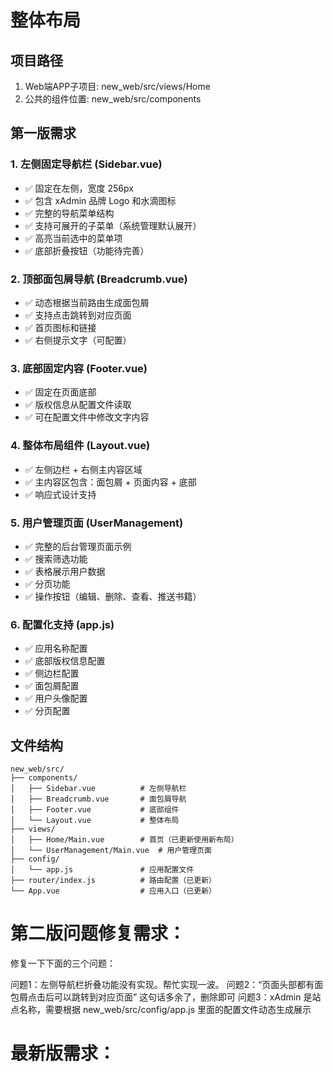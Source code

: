# 整体布局

## 项目路径
1. Web端APP子项目: new_web/src/views/Home
2. 公共的组件位置: new_web/src/components

## 第一版需求
### 1. 左侧固定导航栏 (Sidebar.vue)
- ✅ 固定在左侧，宽度 256px
- ✅ 包含 xAdmin 品牌 Logo 和水滴图标
- ✅ 完整的导航菜单结构
- ✅ 支持可展开的子菜单（系统管理默认展开）
- ✅ 高亮当前选中的菜单项
- ✅ 底部折叠按钮（功能待完善）

### 2. 顶部面包屑导航 (Breadcrumb.vue)
- ✅ 动态根据当前路由生成面包屑
- ✅ 支持点击跳转到对应页面
- ✅ 首页图标和链接
- ✅ 右侧提示文字（可配置）

### 3. 底部固定内容 (Footer.vue)
- ✅ 固定在页面底部
- ✅ 版权信息从配置文件读取
- ✅ 可在配置文件中修改文字内容

### 4. 整体布局组件 (Layout.vue)
- ✅ 左侧边栏 + 右侧主内容区域
- ✅ 主内容区包含：面包屑 + 页面内容 + 底部
- ✅ 响应式设计支持

### 5. 用户管理页面 (UserManagement)
- ✅ 完整的后台管理页面示例
- ✅ 搜索筛选功能
- ✅ 表格展示用户数据
- ✅ 分页功能
- ✅ 操作按钮（编辑、删除、查看、推送书籍）

### 6. 配置化支持 (app.js)
- ✅ 应用名称配置
- ✅ 底部版权信息配置
- ✅ 侧边栏配置
- ✅ 面包屑配置
- ✅ 用户头像配置
- ✅ 分页配置

## 文件结构

```
new_web/src/
├── components/
│   ├── Sidebar.vue          # 左侧导航栏
│   ├── Breadcrumb.vue       # 面包屑导航
│   ├── Footer.vue           # 底部组件
│   └── Layout.vue           # 整体布局
├── views/
│   ├── Home/Main.vue        # 首页（已更新使用新布局）
│   └── UserManagement/Main.vue  # 用户管理页面
├── config/
│   └── app.js               # 应用配置文件
├── router/index.js          # 路由配置（已更新）
└── App.vue                  # 应用入口（已更新）
```

# 第二版问题修复需求：
修复一下下面的三个问题：

问题1：左侧导航栏折叠功能没有实现。帮忙实现一波。
问题2：“页面头部都有面包屑点击后可以跳转到对应页面”  这句话多余了，删除即可
问题3：xAdmin 是站点名称，需要根据 new_web/src/config/app.js 里面的配置文件动态生成展示


# 最新版需求：
